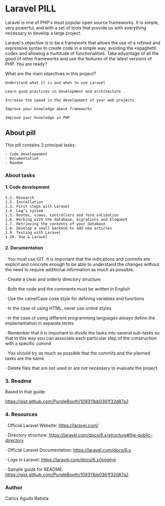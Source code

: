# Laravel PILL
Laravel is one of PHP's most popular open source frameworks. It is simple, very powerful, and with a set of tools that provide us with everything necessary to develop a large project.

Laravel's objective is to be a framework that allows the use of a refined and expressive syntax to create code in a simple way, avoiding the «spaghetti code» and allowing a multitude of functionalities. Take advantage of all the good of other frameworks and use the features of the latest versions of PHP. You are ready?

What are the main objectives in this project?

    Understand what it is and when to use Laravel

    Learn good practices in development and architecture

    Increase the speed in the development of your web projects

    Improve your knowledge about frameworks

    Improve your knowledge in PHP

## About pill

This pill contains 3 principal tasks:

    · Code developement
    · Documentation 
    · Readme

### About tasks

#### 1. Code development
 
    1.1. Research
    1.2. Installation
    1.3. First steps with Laravel
    1.4. Log’s system
    1.5. Routes, views, controllers and form validation
    1.6. Working with the database, migrations and Eloquent
    1.7. Retrieving the contents of your database
    1.8. Develop a small backend to add new articles
    1.9. Testing with Laravel
    1.10. Vue & Laravel

#### 2. Documentation

· You must use GIT. It is important that the indications and commits are explicit and concrete enough to be able to understand the changes without the need to require additional information as much as possible.

· Create a clear and orderly directory structure

· Both the code and the comments must be written in English

· Use the camelCase code style for defining variables and functions

· In the case of using HTML, never use online styles

· In the case of using different programming languages ​​always define the implementation in separate terms

· Remember that it is important to divide the tasks into several sub-tasks so that in this way you can associate each particular step of the construction with a specific commit

· You should try as much as possible that the commits and the planned tasks are the same

· Delete files that are not used or are not necessary to evaluate the project


### 3. Readme

Based in that guide:

https://gist.github.com/PurpleBooth/109311bb0361f32d87a2 

### 4. Resources

· Official Laravel Website: https://laravel.com/

· Directory structure: https://laravel.com/docs/6.x/structure#the-public-directory

· Official Laravel Documentation: https://laravel.com/docs/6.x

· Logs in Laravel: https://laravel.com/docs/6.x/logging

· Sample guide for README: https://gist.github.com/PurpleBooth/109311bb0361f32d87a2

### Author

Carlos Agudo Batista